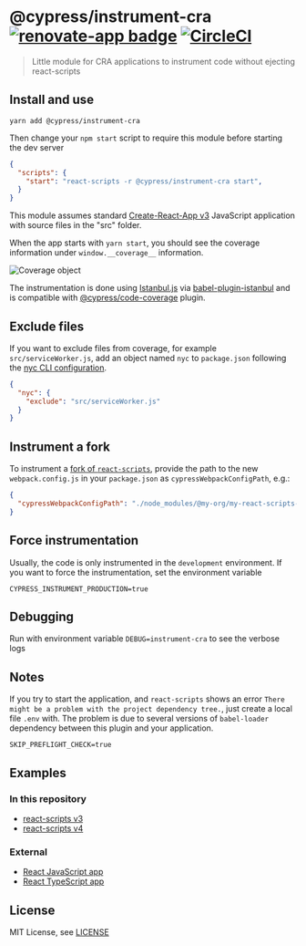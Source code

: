 # @cypress/instrument-cra [![renovate-app badge][renovate-badge]][renovate-app] [![CircleCI](https://circleci.com/gh/cypress-io/instrument-cra/tree/master.svg?style=svg&circle-token=50a3c2621735780756a505094eadb3cdca1699f2)](https://circleci.com/gh/cypress-io/instrument-cra/tree/master)
> Little module for CRA applications to instrument code without ejecting react-scripts

## Install and use

```
yarn add @cypress/instrument-cra
```

Then change your `npm start` script to require this module before starting the dev server

```json
{
  "scripts": {
    "start": "react-scripts -r @cypress/instrument-cra start",
  }
}
```

This module assumes standard [Create-React-App v3](https://github.com/facebook/create-react-app) JavaScript application with source files in the "src" folder.

When the app starts with `yarn start`, you should see the coverage information under `window.__coverage__` information.

![Coverage object](images/coverage.png)

The instrumentation is done using [Istanbul.js](https://istanbul.js.org/) via [babel-plugin-istanbul](https://github.com/istanbuljs/babel-plugin-istanbul) and is compatible with [@cypress/code-coverage](https://github.com/cypress-io/code-coverage) plugin.

## Exclude files

If you want to exclude files from coverage, for example `src/serviceWorker.js`, add an object named `nyc` to `package.json` following the [nyc CLI configuration](https://github.com/istanbuljs/nyc#configuring-nyc).

```json
{
  "nyc": {
    "exclude": "src/serviceWorker.js"
  }
}
```

## Instrument a fork

To instrument a [fork of `react-scripts`](https://create-react-app.dev/docs/alternatives-to-ejecting/), provide the path to the new `webpack.config.js` in your `package.json` as `cypressWebpackConfigPath`, e.g.:

```json
{
  "cypressWebpackConfigPath": "./node_modules/@my-org/my-react-scripts-fork/config/webpack.config.js"
}
```

## Force instrumentation

Usually, the code is only instrumented in the `development` environment. If you want to force the instrumentation, set the environment variable

```
CYPRESS_INSTRUMENT_PRODUCTION=true
```

## Debugging

Run with environment variable `DEBUG=instrument-cra` to see the verbose logs

## Notes

If you try to start the application, and `react-scripts` shows an error `There might be a problem with the project dependency tree.`, just create a local file `.env` with. The problem is due to several versions of `babel-loader` dependency between this plugin and your application.

```
SKIP_PREFLIGHT_CHECK=true
```

## Examples

### In this repository

- [react-scripts v3](examples/react-scripts-v3)
- [react-scripts v4](examples/react-scripts-v4)

### External

- [React JavaScript app](https://github.com/bahmutov/testing-react)
- [React TypeScript app](https://github.com/bahmutov/cra-ts-code-coverage-example)

## License

MIT License, see [LICENSE](LICENSE)

[renovate-badge]: https://img.shields.io/badge/renovate-app-blue.svg
[renovate-app]: https://renovateapp.com/
